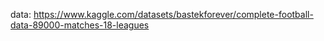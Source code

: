 
data: https://www.kaggle.com/datasets/bastekforever/complete-football-data-89000-matches-18-leagues
